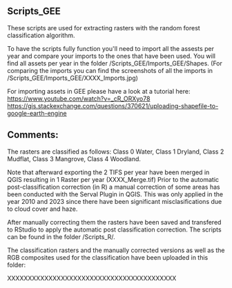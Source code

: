 ## Scripts_GEE

These scripts are used for extracting rasters with the random forest classification algorithm. 

To have the scripts fully function you'll need to import all the assests per year and compare your imports to the ones that have been used. You will find all assets per year in the folder /Scripts_GEE/Imports_GEE/Shapes. (For comparing the imports you can find the screenshots of all the imports in /Scripts_GEE/Imports_GEE/XXXX_Imports.jpg)

For importing assets in GEE please have a look at a tutorial here: 
https://www.youtube.com/watch?v=_cR_ORXyo78 
https://gis.stackexchange.com/questions/370621/uploading-shapefile-to-google-earth-engine



## Comments: 

The rasters are classified as follows: Class 0 Water, Class 1 Dryland, Class 2 Mudflat, Class 3 Mangrove, Class 4 Woodland.  

Note that afterward exporting the 2 TIFS per year have been merged in QGIS resulting in 1 Raster per year (XXXX_Merge.tif) Prior to the automatic post-classification correction (in R) a manual correction of some areas has been conducted with the Serval Plugin in QGIS. This was only applied in the year 2010 and 2023 since there have been significant misclasifications due to cloud cover and haze.  

After manually correcting them the rasters have been saved and transfered to RStudio to apply the automatic post classification correction. The scripts can be found in the folder /Scripts_R/.

The classification rasters and the manually corrected versions as well as the RGB composites used for the classification have been uploaded in this folder: 

XXXXXXXXXXXXXXXXXXXXXXXXXXXXXXXXXXXXXXXXX

